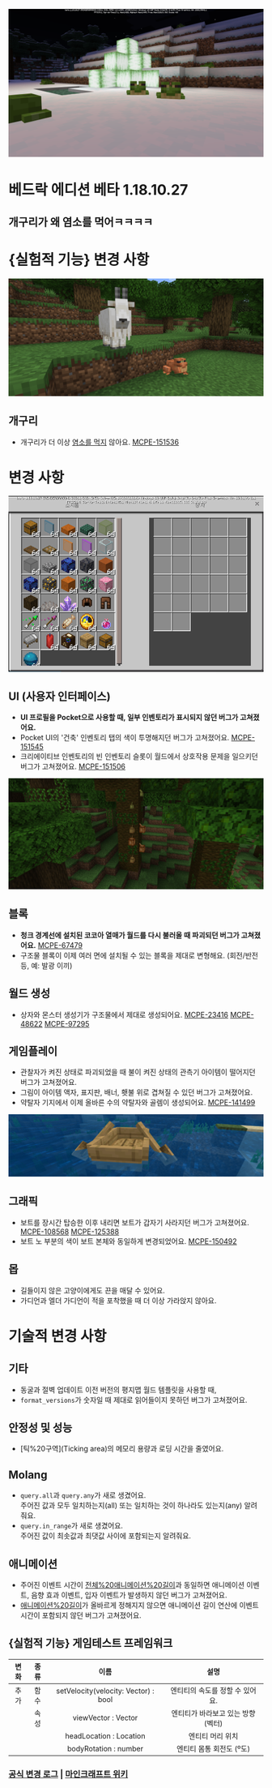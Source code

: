 
![개구리%20알](2-1.png)

# 베드락 에디션 베타 1.18.10.27
## 개구리가 왜 염소를 먹어ㅋㅋㅋㅋ

{실험적 기능} 변경 사항
=

![너네..%20이제%20사이좋지..?](1.png)

개구리
-
* 개구리가 더 이상 [염소를 먹지](https://www.koreaminecraft.net/free/3036020) 않아요. [MCPE-151536](BUG)

변경 사항
=
![Pocket%20UI에서도%20잘%20보이는%20상자%20인벤토리](3.png)

UI (사용자 인터페이스)
-
* **UI 프로필을 Pocket으로 사용할 때, 일부 인벤토리가 표시되지 않던 버그가 고쳐졌어요.**
* Pocket UI의 '건축' 인벤토리 탭의 색이 투명해지던 버그가 고쳐졌어요. [MCPE-151545](BUG)
* 크리에이티브 인벤토리의 빈 인벤토리 슬롯이 월드에서 상호작용 문제을 일으키던 버그가 고쳐졌어요. [MCPE-151506](BUG)

![정글%20나무에%20열린%20코코아%20열매](4.png)

블록
-
* **청크 경계선에 설치된 코코아 열매가 월드를 다시 불러올 때 파괴되던 버그가 고쳐졌어요.** [MCPE-67479](BUG)
* 구조물 블록이 이제 여러 면에 설치될 수 있는 블록을 제대로 변형해요. (회전/반전 등, 예: 발광 이끼)


월드 생성
-
* 상자와 몬스터 생성기가 구조물에서 제대로 생성되어요. [MCPE-23416](BUG) [MCPE-48622](BUG) [MCPE-97295](BUG)

게임플레이
-
* 관찰자가 켜진 상태로 파괴되었을 때 불이 켜진 상태의 관측기 아이템이 떨어지던 버그가 고쳐졌어요.
* 그림이 아이템 액자, 표지판, 배너, 횃불 위로 겹쳐질 수 있던 버그가 고쳐졌어요.
* 약탈자 기지에서 이제 올바른 수의 약탈자와 골렘이 생성되어요. [MCPE-141499](BUG)

![색이%20통일된%20참나무%20보트](5.png)

그래픽
-
* 보트를 장시간 탑승한 이후 내리면 보트가 갑자기 사라지던 버그가 고쳐졌어요. [MCPE-108568](BUG) [MCPE-125388](BUG)
* 보트 노 부분의 색이 보트 본체와 동일하게 변경되었어요. [MCPE-150492](BUG)

몹
-
* 길들이지 않은 고양이에게도 끈을 매달 수 있어요.
* 가디언과 엘더 가디언이 적을 포착했을 때 더 이상 가라앉지 않아요.

기술적 변경 사항
=

기타
-
* 동굴과 절벽 업데이트 이전 버전의 평지맵 월드 템플릿을 사용할 때,
* `format_versions`가 숫자일 때 제대로 읽어들이지 못하던 버그가 고쳐졌어요.

안정성 및 성능
-
* [틱%20구역](Ticking area)의 메모리 용량과 로딩 시간을 줄였어요.

Molang
-
* `query.all`과 `query.any`가 새로 생겼어요.<br>주어진 값과 모두 일치하는지(all) 또는 일치하는 것이 하나라도 있는지(any) 알려줘요.
* `query.in_range`가 새로 생겼어요.<br>주어진 값이 최솟값과 최댓값 사이에 포함되는지 알려줘요.

애니메이션
-
* 주어진 이벤트 시간이 [전체%20애니메이션%20길이](Total%20"animation%20length")과 동일하면 애니메이션 이벤트, 음향 효과 이벤트, 입자 이벤트가 발생하지 않던 버그가 고쳐졌어요.
* [애니메이션%20길이](animation_length)가 올바르게 정해지지 않으면 애니메이션 길이 연산에 이벤트 시간이 포함되지 않던 버그가 고쳐졌어요.

{실험적 기능} 게임테스트 프레임워크
-
|변화|종류|이름|설명|
|:-:|:-:|:-:|:-:|
|추가|함수|setVelocity(velocity: Vector) : bool|엔티티의 속도를 정할 수 있어요.|
||속성|viewVector : Vector|엔티티가 바라보고 있는 방향 (벡터)|
|||headLocation : Location|엔티티 머리 위치|
|||bodyRotation : number|엔티티 몸통 회전도 (º도)|

### [공식 변경 로그](https://feedback.minecraft.net/hc/en-us/articles/4420146557325-Minecraft-Beta-1-18-10-27-Xbox-Windows-Android-) | [마인크래프트 위키](wiki/beta_1.18.10.27)
